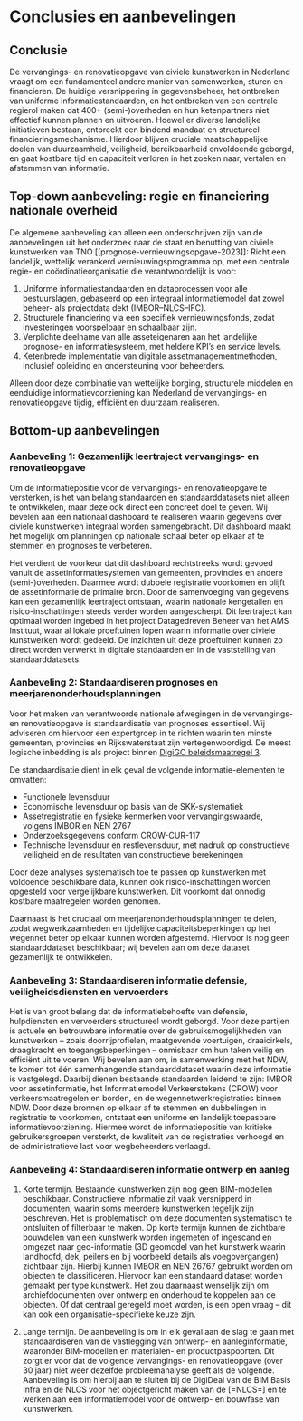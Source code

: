 # Conclusies en aanbevelingen


## Conclusie
De vervangings- en renovatieopgave van civiele kunstwerken in Nederland vraagt om een fundamenteel andere manier van samenwerken, sturen en financieren. De huidige versnippering in gegevensbeheer, het ontbreken van uniforme informatiestandaarden, en het ontbreken van een centrale regierol maken dat 400+ (semi-)overheden en hun ketenpartners niet effectief kunnen plannen en uitvoeren. Hoewel er diverse landelijke initiatieven bestaan, ontbreekt een bindend mandaat en structureel financieringsmechanisme. Hierdoor blijven cruciale maatschappelijke doelen van duurzaamheid, veiligheid, bereikbaarheid onvoldoende geborgd, en gaat kostbare tijd en capaciteit verloren in het zoeken naar, vertalen en afstemmen van informatie.

## Top-down aanbeveling: regie en financiering nationale overheid
De algemene aanbeveling kan alleen een onderschrijven zijn van de aanbevelingen uit het onderzoek naar de staat en benutting van civiele kunstwerken van TNO [[prognose-vernieuwingsopgave-2023]]: Richt een landelijk, wettelijk verankerd vernieuwingsprogramma op, met een centrale regie- en coördinatieorganisatie die verantwoordelijk is voor:

1. Uniforme informatiestandaarden en dataprocessen voor alle bestuurslagen, gebaseerd op een integraal informatiemodel dat zowel beheer- als projectdata dekt (IMBOR–NLCS–IFC).
2. Structurele financiering via een specifiek vernieuwingsfonds, zodat investeringen voorspelbaar en schaalbaar zijn.
3. Verplichte deelname van alle asseteigenaren aan het landelijke prognose- en informatiesysteem, met heldere KPI’s en service levels.
4. Ketenbrede implementatie van digitale assetmanagementmethoden, inclusief opleiding en ondersteuning voor beheerders.

Alleen door deze combinatie van wettelijke borging, structurele middelen en eenduidige informatievoorziening kan Nederland de vervangings- en renovatieopgave tijdig, efficiënt en duurzaam realiseren.


## Bottom-up aanbevelingen

### Aanbeveling 1: Gezamenlijk leertraject vervangings- en renovatieopgave

Om de informatiepositie voor de vervangings- en renovatieopgave te versterken, is het van belang standaarden en standaarddatasets niet alleen te ontwikkelen, maar deze ook direct een concreet doel te geven. Wij bevelen aan een nationaal dashboard te realiseren waarin gegevens over civiele kunstwerken integraal worden samengebracht. Dit dashboard maakt het mogelijk om planningen op nationale schaal beter op elkaar af te stemmen en prognoses te verbeteren.

Het verdient de voorkeur dat dit dashboard rechtstreeks wordt gevoed vanuit de assetinformatiesystemen van gemeenten, provincies en andere (semi-)overheden. Daarmee wordt dubbele registratie voorkomen en blijft de assetinformatie de primaire bron. Door de samenvoeging van gegevens kan een gezamenlijk leertraject ontstaan, waarin nationale kengetallen en risico-inschattingen steeds verder worden aangescherpt. Dit leertraject kan optimaal worden ingebed in het project Datagedreven Beheer van het AMS Instituut, waar al lokale proeftuinen lopen waarin informatie over civiele kunstwerken wordt gedeeld. De inzichten uit deze proeftuinen kunnen zo direct worden verwerkt in digitale standaarden en in de vaststelling van standaarddatasets.


### Aanbeveling 2: Standaardiseren prognoses en meerjarenonderhoudsplanningen
Voor het maken van verantwoorde nationale afwegingen in de vervangings- en renovatieopgave is standaardisatie van prognoses essentieel. Wij adviseren om hiervoor een expertgroep in te richten waarin ten minste gemeenten, provincies en Rijkswaterstaat zijn vertegenwoordigd. De meest logische inbedding is als project binnen [DigiGO beleidsmaatregel 3](#digigo-beleidsmaatregel-3).

De standaardisatie dient in elk geval de volgende informatie-elementen te omvatten:

* Functionele levensduur
* Economische levensduur op basis van de SKK-systematiek
* Assetregistratie en fysieke kenmerken voor vervangingswaarde, volgens IMBOR en NEN 2767
* Onderzoeksgegevens conform CROW-CUR-117
* Technische levensduur en restlevensduur, met nadruk op constructieve veiligheid en de resultaten van constructieve berekeningen

Door deze analyses systematisch toe te passen op kunstwerken met voldoende beschikbare data, kunnen ook risico-inschattingen worden opgesteld voor vergelijkbare kunstwerken. Dit voorkomt dat onnodig kostbare maatregelen worden genomen.

Daarnaast is het cruciaal om meerjarenonderhoudsplanningen te delen, zodat wegwerkzaamheden en tijdelijke capaciteitsbeperkingen op het wegennet beter op elkaar kunnen worden afgestemd. Hiervoor is nog geen standaarddataset beschikbaar; wij bevelen aan om deze dataset gezamenlijk te ontwikkelen.


### Aanbeveling 3: Standaardiseren informatie defensie, veiligheidsdiensten en vervoerders
Het is van groot belang dat de informatiebehoefte van defensie, hulpdiensten en vervoerders structureel wordt geborgd. Voor deze partijen is actuele en betrouwbare informatie over de gebruiksmogelijkheden van kunstwerken – zoals doorrijprofielen, maatgevende voertuigen, draaicirkels, draagkracht en toegangsbeperkingen – onmisbaar om hun taken veilig en efficiënt uit te voeren. Wij bevelen aan om, in samenwerking met het NDW, te komen tot één samenhangende standaarddataset waarin deze informatie is vastgelegd. Daarbij dienen bestaande standaarden leidend te zijn: IMBOR voor assetinformatie, het Informatiemodel Verkeerstekens (CROW) voor verkeersmaatregelen en borden, en de wegennetwerkregistraties binnen NDW. Door deze bronnen op elkaar af te stemmen en dubbelingen in registratie te voorkomen, ontstaat een uniforme en landelijk toepasbare informatievoorziening. Hiermee wordt de informatiepositie van kritieke gebruikersgroepen versterkt, de kwaliteit van de registraties verhoogd en de administratieve last voor wegbeheerders verlaagd.


### Aanbeveling 4: Standaardiseren informatie ontwerp en aanleg
1. Korte termijn. Bestaande kunstwerken zijn nog geen BIM-modellen beschikbaar. Constructieve informatie zit vaak versnipperd in documenten, waarin soms meerdere kunstwerken tegelijk zijn beschreven. Het is problematisch om deze documenten systematisch te ontsluiten of filterbaar te maken. Op korte termijn kunnen de zichtbare bouwdelen van een kunstwerk worden ingemeten of ingescand en omgezet naar geo-informatie (3D geomodel van het kunstwerk waarin landhoofd, dek, peilers en bij voorbeeld details als voegovergangen) zichtbaar zijn. Hierbij kunnen IMBOR en NEN 26767 gebruikt worden om objecten te classificeren. Hiervoor kan een standaard dataset worden gemaakt per type kunstwerk. Het zou daarnaast wenselijk zijn om archiefdocumenten over ontwerp en onderhoud te koppelen aan de objecten. Of dat centraal geregeld moet worden, is een open vraag – dit kan ook een organisatie-specifieke keuze zijn.

2. Lange termijn. De aanbeveling is om in elk geval aan de slag te gaan met standaardiseren van de vastlegging van ontwerp- en aanleginformatie, waaronder BIM-modellen en materialen- en productpaspoorten. Dit zorgt er voor dat de volgende vervangings- en renovatieopgave (over 30 jaar) niet weer dezelfde probleemanalyse geeft als de volgende. Aanbeveling is om hierbij aan te sluiten bij de DigiDeal van de BIM Basis Infra en de NLCS voor het objectgericht maken van de [=NLCS=] en te werken aan een informatiemodel voor de ontwerp- en bouwfase van kunstwerken. 








